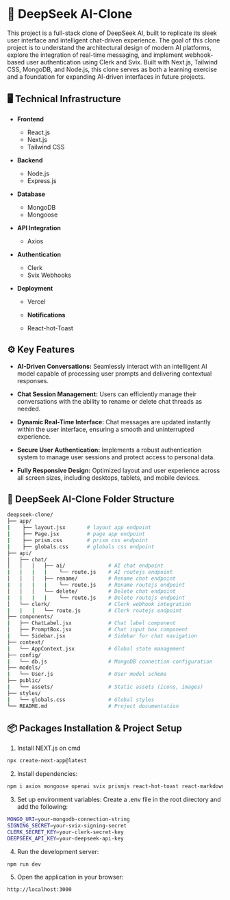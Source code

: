 <h1> 🧠 DeepSeek AI-Clone</h1>
This project is a full-stack clone of DeepSeek AI, built to replicate its sleek user interface and intelligent chat-driven experience. The goal of this clone project is to understand the architectural design of modern AI platforms, explore the integration of real-time messaging, and implement webhook-based user authentication using Clerk and Svix. Built with Next.js, Tailwind CSS, MongoDB, and Node.js, this clone serves as both a learning exercise and a foundation for expanding AI-driven interfaces in future projects.

## 🖥️ Technical Infrastructure
- **Frontend**
  - React.js
  - Next.js
  - Tailwind CSS

- **Backend**
  - Node.js
  - Express.js

- **Database**
  - MongoDB
  - Mongoose

- **API Integration**
  - Axios

- **Authentication**
  - Clerk
  - Svix Webhooks

- **Deployment**
  - Vercel

  - **Notifications**
  - React-hot-Toast

## ⚙️ Key Features

- **AI-Driven Conversations:**
Seamlessly interact with an intelligent AI model capable of processing user prompts and delivering contextual responses.

- **Chat Session Management:**
Users can efficiently manage their conversations with the ability to rename or delete chat threads as needed.

- **Dynamic Real-Time Interface:**
Chat messages are updated instantly within the user interface, ensuring a smooth and uninterrupted experience.

- **Secure User Authentication:**
Implements a robust authentication system to manage user sessions and protect access to personal data.

- **Fully Responsive Design:**
Optimized layout and user experience across all screen sizes, including desktops, tablets, and mobile devices.



## 📁 DeepSeek AI-Clone Folder Structure
```bash
deepseek-clone/
├── app/
|    ├── layout.jsx       # layout app endpoint
|    ├── Page.jsx         # page app endpoint
|    ├── prism.css        # prism css endpoint
|    ├── globals.css      # globals css endpoint
├── api/
│   ├── chat/
│   │   │   ├── ai/              # AI chat endpoint
|   |   |   |    └── route.js    # AI routejs endpoint
│   │   │   ├── rename/          # Rename chat endpoint
|   |   |   |    └── route.js    # Rename routejs endpoint
│   │   │   └── delete/          # Delete chat endpoint
|   |   |   |    └── route.js    # Delete routejs endpoint
│   └── clerk/                   # Clerk webhook integration
|   |   |   └── route.js         # Clerk routejs endpoint
├── components/
|   ├── ChatLabel.jsx            # Chat label component
│   ├── PromptBox.jsx            # Chat input box component
|   └── Sidebar.jsx              # Sidebar for chat navigation
├── context/
|   └── AppContext.jsx           # Global state management
├── config/
|   └── db.js                    # MongoDB connection configuration
├── models/
|   └── User.js                  # User model schema
├── public/
|   └── assets/                  # Static assets (icons, images)
├── styles/
|   └── globals.css              # Global styles
└── README.md                    # Project documentation
```

## 📦 Packages Installation & Project Setup
1. Install NEXT.js on cmd
```bash
npx create-next-app@latest
```
2. Install dependencies:
```bash
npm i axios mongoose openai svix prismjs react-hot-toast react-markdown
```
3. Set up environment variables: Create a .env file in the root directory and add the following:
```bash
MONGO_URI=your-mongodb-connection-string
SIGNING_SECRET=your-svix-signing-secret
CLERK_SECRET_KEY=your-clerk-secret-key
DEEPSEEK_API_KEY=your-deepseek-api-key
```
4. Run the development server:
```bash
npm run dev
```
5. Open the application in your browser:
```bash
http://localhost:3000
```
